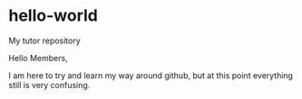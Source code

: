 # hello-world
My tutor repository

Hello Members,

I am here to try and learn my way around github, but at this point everything still is very confusing.

